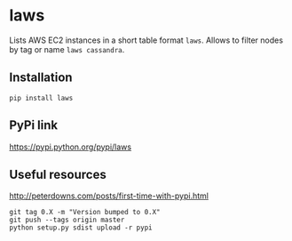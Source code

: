 # laws

Lists AWS EC2 instances in a short table format `laws`. Allows to filter nodes by tag or name `laws cassandra`.

## Installation

```
pip install laws
```

## PyPi link

https://pypi.python.org/pypi/laws

## Useful resources

http://peterdowns.com/posts/first-time-with-pypi.html

```
git tag 0.X -m "Version bumped to 0.X"
git push --tags origin master
python setup.py sdist upload -r pypi
```
